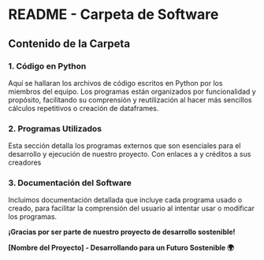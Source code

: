 # README - Carpeta de Software

## Contenido de la Carpeta

### 1. Código en Python
Aquí se hallaran los archivos de código escritos en Python por los miembros del equipo. Los programas están organizados por funcionalidad y propósito, facilitando su comprensión y reutilización al hacer más sencillos cálculos repetitivos o creación de dataframes.

### 2. Programas Utilizados
Esta sección detalla los programas externos que son esenciales para el desarrollo y ejecución de nuestro proyecto. Con enlaces a y créditos a sus creadores


### 3. Documentación del Software
Incluimos documentación detallada que incluye cada programa usado o creado, para facilitar la comprensión del usuario al intentar usar o modificar los programas.


**¡Gracias por ser parte de nuestro proyecto de desarrollo sostenible!**

**[Nombre del Proyecto] - Desarrollando para un Futuro Sostenible 🌍**

